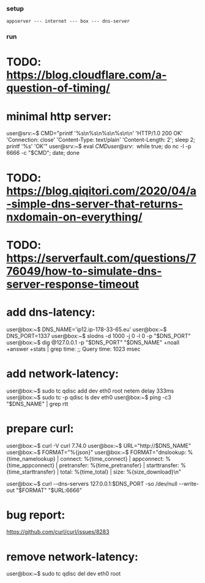 ### setup
```
appserver --- internet --- box --- dns-server
```

### run

# TODO: https://blog.cloudflare.com/a-question-of-timing/

# minimal http server:
user@srv:~$ CMD="printf '%s\n%s\n%s\n%s\n\n' 'HTTP/1.0 200 OK' 'Connection: close' 'Content-Type: text/plain' 'Content-Length: 2'; sleep 2; printf '%s' 'OK'"
user@srv:~$ eval $CMD
user@srv:~$ while true; do nc -l -p 6666 -c "$CMD"; date; done

# TODO: https://blog.qiqitori.com/2020/04/a-simple-dns-server-that-returns-nxdomain-on-everything/
# TODO: https://serverfault.com/questions/776049/how-to-simulate-dns-server-response-timeout
# add dns-latency:
user@box:~$ DNS_NAME='ip12.ip-178-33-65.eu'
user@box:~$ DNS_PORT=1337
user@box:~$ slodns -d 1000 -j 0 -l 0 -p "$DNS_PORT"
user@box:~$ dig @127.0.0.1 -p "$DNS_PORT" "$DNS_NAME" +noall +answer +stats | grep time:
;; Query time: 1023 msec

# add network-latency:
user@box:~$ sudo tc qdisc add dev eth0 root netem delay 333ms
user@box:~$ sudo tc -p qdisc ls dev eth0
user@box:~$ ping -c3 "$DNS_NAME" | grep rtt

# prepare curl:
user@box:~$ curl -V
curl 7.74.0
user@box:~$ URL="http://$DNS_NAME"
user@box:~$ FORMAT="%{json}"
user@box:~$ FORMAT="dnslookup: %{time_namelookup} | connect: %{time_connect} | appconnect: %{time_appconnect} | pretransfer: %{time_pretransfer} | starttransfer: %{time_starttransfer} | total: %{time_total} | size: %{size_download}\n"

user@box:~$ curl --dns-servers 127.0.0.1:$DNS_PORT -so /dev/null --write-out "$FORMAT" "$URL:6666"

# bug report:
https://github.com/curl/curl/issues/8283

# remove network-latency:
user@box:~$ sudo tc qdisc del dev eth0 root
